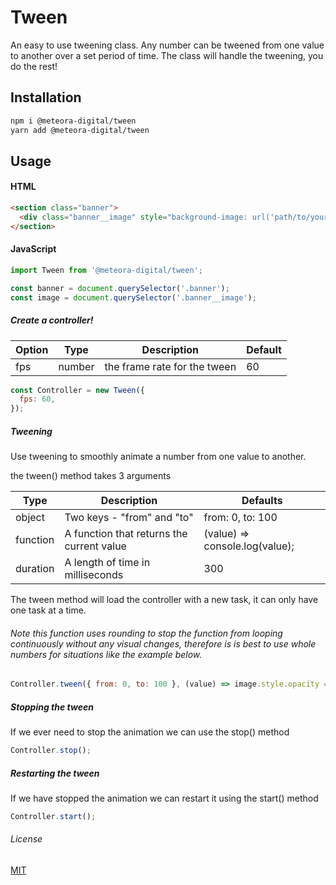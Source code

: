 # Tween

An easy to use tweening class.
Any number can be tweened from one value to another over a set period of time.
The class will handle the tweening, you do the rest!

## Installation

```bash
npm i @meteora-digital/tween
yarn add @meteora-digital/tween
```

## Usage

#### HTML
```html
<section class="banner">
  <div class="banner__image" style="background-image: url('path/to/your/image.jpg');"></div>
</section>
```

#### JavaScript
```javascript
import Tween from '@meteora-digital/tween';

const banner = document.querySelector('.banner');
const image = document.querySelector('.banner__image');
```

##### Create a controller!

| Option | Type | Description | Default |
|--------|------|-------------|---------|
| fps | number | the frame rate for the tween | 60 |

```javascript
const Controller = new Tween({
  fps: 60,
});
```

##### Tweening

Use tweening to smoothly animate a number from one value to another.

the tween() method takes 3 arguments

| Type | Description | Defaults |
|------|-------------|----------|
| object | Two keys - "from" and "to" | from: 0, to: 100 |
| function | A function that returns the current value | (value) => console.log(value); |
| duration | A length of time in milliseconds | 300 |

The tween method will load the controller with a new task, it can only have one task at a time.

###### Note this function uses rounding to stop the function from looping continuously without any visual changes, therefore is is best to use whole numbers for situations like the example below.

```javascript
Controller.tween({ from: 0, to: 100 }, (value) => image.style.opacity = `${value / 100}px`, 300);
```

##### Stopping the tween

If we ever need to stop the animation we can use the stop() method

```javascript
Controller.stop();
```

##### Restarting the tween

If we have stopped the animation we can restart it using the start() method

```javascript
Controller.start();
```

###### License
[MIT](https://choosealicense.com/licenses/mit/)

